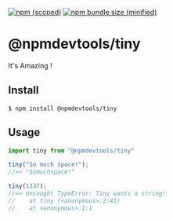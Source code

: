 [![npm (scoped)](https://img.shields.io/github/issues/shaminGit/tiny.svg)](https://www.npmjs.com/package/@npmdevtools/tiny)
[![npm bundle size (minified)](https://img.shields.io/github/license/shaminGit/tiny.svg)](https://www.npmjs.com/package/@npmdevtools/tiny)

# @npmdevtools/tiny

It's Amazing !

## Install

```
$ npm install @npmdevtools/tiny
```

## Usage

```js
import tiny from "@npmdevtools/tiny"

tiny("So much space!");
//=> "Somuchspace!"

tiny(1337);
//=> Uncaught TypeError: Tiny wants a string!
//    at tiny (<anonymous>:2:41)
//    at <anonymous>:1:1
```
